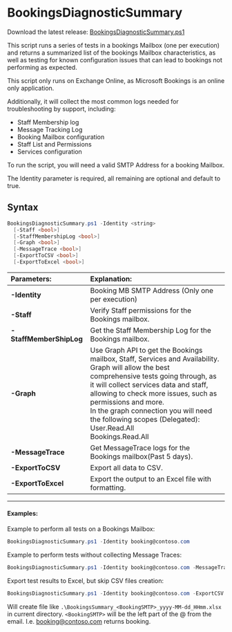 # BookingsDiagnosticSummary

Download the latest release: [BookingsDiagnosticSummary.ps1](https://aka.ms/BookingsDiagnosticSummary)

This script runs a series of tests in a bookings Mailbox (one per execution) and returns a summarized list of the bookings Mailbox characteristics, as well as testing for known configuration issues that can lead to bookings not performing as expected.

This script only runs on Exchange Online, as Microsoft Bookings is an online only application.

Additionally, it will collect the most common logs needed for troubleshooting by support, including:

* Staff Membership log
* Message Tracking Log
* Booking Mailbox configuration
* Staff List and Permissions
* Services configuration

To run the script, you will need a valid SMTP Address for a booking Mailbox.

The Identity parameter is required, all remaining are optional and default to true.


## Syntax

```powershell
BookingsDiagnosticSummary.ps1 -Identity <string>
  [-Staff <bool>]
  [-StaffMembershipLog <bool>]
  [-Graph <bool>]
  [-MessageTrace <bool>]
  [-ExportToCSV <bool>]
  [-ExportToExcel <bool>]
```


| Parameters:                   | Explanation:                                                                                                                                                                                                                                                                                                                                                                    |
| :---------------------------- | :------------------------------------------------------------------------------------------------------------------------------------------------------------------------------------------------------------------------------------------------------------------------------------------------------------------------------------------------------------------------------ |
| **-Identity**           | Booking MB SMTP Address (Only one per execution)                                                                                                                                                                                                                                                                                                                                |
| **-Staff**              | Verify Staff permissions for the Bookings mailbox.                                                                                                                                                                                                                                                                                                                              |
| **-StaffMemberShipLog** | Get the Staff Membership Log for the Bookings mailbox.                                                                                                                                                                                                                                                                                                                          |
| **-Graph**              | Use Graph API to get the Bookings mailbox, Staff, Services and Availability.<br />Graph will allow the best comprehensive tests going through, as it will collect services data and staff, allowing to check more issues, such as permissions and more.<br />In the graph connection you will need the following scopes (Delegated):<br />User.Read.All<br />Bookings.Read.All |
| **-MessageTrace**       | Get MessageTrace logs for the Bookings mailbox(Past 5 days).                                                                                                                                                                                                                                                                                                                    |
| **-ExportToCSV**        | Export all data to CSV.                                                                                                                                                                                                                                                                                                                                                         |
| **-ExportToExcel**      | Export the output to an Excel file with formatting.                                                                                                                                                                                                                                                                                                                             |

---

#### Examples:

Example to perform all tests on a Bookings Mailbox:

```PowerShell
BookingsDiagnosticSummary.ps1 -Identity booking@contoso.com
```

Example to perform tests without collecting Message Traces:

```PowerShell
BookingsDiagnosticSummary.ps1 -Identity booking@contoso.com -MessageTrace $false
```

Export test results to Excel, but skip CSV files creation:

```PowerShell
BookingsDiagnosticSummary.ps1 -Identity booking@contoso.com -ExportCSV $false
```

Will create file like  `.\BookingsSummary_<BookingSMTP>_yyyy-MM-dd_HHmm.xlsx` in current directory.
`<BookingSMTP>` will be the left part of the @ from the email. I.e. booking@contoso.com returns booking.
